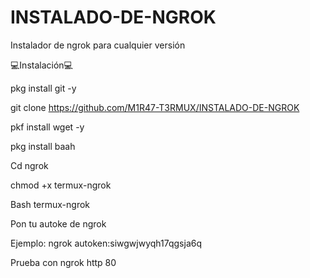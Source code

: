 # INSTALADO-DE-NGROK
Instalador de ngrok para cualquier versión

💻Instalación💻

pkg install git -y

git clone https://github.com/M1R47-T3RMUX/INSTALADO-DE-NGROK

pkf install wget -y

pkg install baah

Cd ngrok

chmod +x termux-ngrok

Bash termux-ngrok

Pon tu autoke de ngrok

Ejemplo: ngrok autoken:siwgwjwyqh17qgsja6q

Prueba con ngrok http 80
